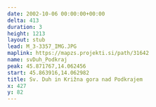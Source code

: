 ```yaml
---
date: 2002-10-06 00:00:00+00:00
delta: 413
duration: 3
height: 1213
layout: stub
lead: M_3-3357_IMG.JPG
maplink: https://mapzs.projekti.si/path/31642
name: svDuh_Podkraj
peak: 45.871767,14.062456
start: 45.863916,14.062982
title: Sv. Duh in Križna gora nad Podkrajem
x: 427
y: 82
---
```

